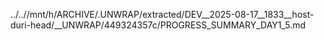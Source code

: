 ../..//mnt/h/ARCHIVE/.UNWRAP/extracted/DEV__2025-08-17__1833__host-duri-head/__UNWRAP/449324357c/PROGRESS_SUMMARY_DAY1_5.md